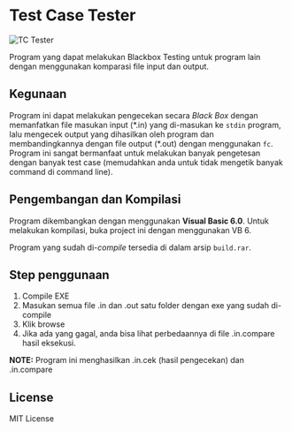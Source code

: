 # Test Case Tester
![TC Tester](/../screenshoot/screenshoots/tctester.jpg?raw=true "TC Tester")

Program yang dapat melakukan Blackbox Testing untuk program lain dengan menggunakan komparasi file input dan output.

## Kegunaan
Program ini dapat melakukan pengecekan secara *Black Box* dengan memanfatkan file masukan input (\*.in) yang di-masukan ke `stdin` program, lalu mengecek output yang dihasilkan oleh program dan membandingkannya dengan file output (\*.out) dengan menggunakan `fc`.
Program ini sangat bermanfaat untuk melakukan banyak pengetesan dengan banyak test case (memudahkan anda untuk tidak mengetik banyak command di command line).

## Pengembangan dan Kompilasi
Program dikembangkan dengan menggunakan **Visual Basic 6.0**. Untuk melakukan kompilasi, buka project ini dengan menggunakan VB 6.

Program yang sudah di-*compile* tersedia di dalam arsip `build.rar`.

## Step penggunaan
1. Compile EXE
2. Masukan semua file .in dan .out satu folder dengan exe yang sudah di-compile
3. Klik browse
4. Jika ada yang gagal, anda bisa lihat perbedaannya di file .in.compare hasil eksekusi. 

**NOTE:** Program ini menghasilkan .in.cek (hasil pengecekan) dan .in.compare

## License
MIT License
